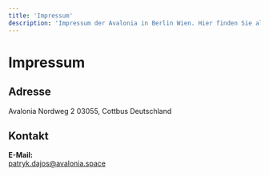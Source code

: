 ```yaml
---
title: 'Impressum'
description: 'Impressum der Avalonia in Berlin Wien. Hier finden Sie alle rechtlichen Informationen zu unserer Firma und unserem Angebot.'
---
```


# Impressum

## Adresse

Avalonia
Nordweg 2
03055, Cottbus
Deutschland

## Kontakt

**E-Mail:**  
[patryk.dajos@avalonia.space](mailto:patryk.dajos@avalonia.space)
